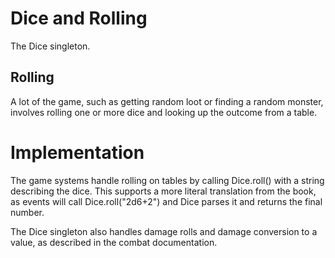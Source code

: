 # Dice and Rolling
The Dice singleton.

## Rolling
A lot of the game, such as getting random loot or finding a random monster, involves rolling one or more dice and looking up the outcome from a table.

# Implementation
The game systems handle rolling on tables by calling Dice.roll() with a string describing the dice. This supports a more literal translation from the book, as events will call Dice.roll("2d6+2") and Dice parses it and returns the final number.

The Dice singleton also handles damage rolls and damage conversion to a value, as described in the combat documentation.
